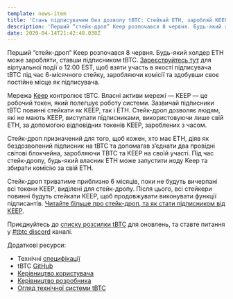 ```yaml
---
template: news-item
title: 'Стань підписувачем без дозволу tBTC: Стейкай ETH, заробляй KEEP'
description: 'Перший “стейк-дроп” Keep розпочався 8 червня. Будь-який холдер ETH може заробляти, ставши підписником tBTC. Зареєструйтесь тут для…'
date: 2020-04-14T21:42:48.038Z
---
```

<!---
#  translator: Dmytro#5586

#  url: https://medium.com/@hardcorecoin/%D1%81%D1%82%D0%B0%D0%BD%D1%8C-%D0%BF%D1%96%D0%B4%D0%BF%D0%B8%D1%81%D1%83%D0%B2%D0%B0%D1%87%D0%B5%D0%BC-%D0%B1%D0%B5%D0%B7-%D0%B4%D0%BE%D0%B7%D0%B2%D0%BE%D0%BB%D1%83-tbtc-%D1%81%D1%82%D0%B5%D0%B9%D0%BA%D0%B0%D0%B9-eth-%D0%B7%D0%B0%D1%80%D0%BE%D0%B1%D0%BB%D1%8F%D0%B9-keep-6cf5f3600548

#  submission url: https://discordapp.com/channels/590951101600235531/701767679102550016/738503178961682493

----------

translated title: Become a subscriber without tBTC permission: Stack ETH, earn KEEP
match with: 'Become a tBTC Permissionless Signer: Stake ETH, Earn KEEP'
confidence (0-1): 0.5230769230769231

-->

Перший “стейк-дроп” Keep розпочався 8 червня. Будь-який холдер ETH може заробляти, ставши підписником tBTC. [Зареєструйтесь тут](https://www.crowdcast.io/e/keep-stakedrop---live/register) для віртуальної події о 12:00 EST, щоб взяти участь в якості підписувача tBTC під час 6-місячного стейку, заробляючи комісії та здобувши своє постійне місце як підписувача.

Мережа [Keep](https://keep.network/) контролює tBTC. Власні активи мережі — KEEP — це робочий токен, який полегшує роботу системи. Зазвичай підписники tBTC повинні стейкати як KEEP, так і ETH. Стейк-дроп дозволяє людям, які не мають KEEP, виступати підписниками, використовуючи лише свій ETH, за допомогою відповідних токенів KEEP, зароблених з часом.

Стейк-дроп призначений для того, щоб кожен, хто має ETH, діяв як бездозволений підписник на tBTC та допомагав з’єднати два провідні світові блокчейна, заробляючи TBTC та KEEP на своїй участі. Під час стейк-дропу, будь-який власник ETH може запустити ноду Keep та збирати комісію за свій ETH.

Стейк-дроп триватиме приблизно 6 місяців, поки не будуть вичерпані всі токени KEEP, виділені для стейк-дропу. Після цього, всі стейкери повинні будуть стейкати KEEP, щоб продовжувати виконувати функції підписантів. [Читайте більше про стейк-дроп, та як стати підписником від KEEP](https://blog.keep.network/how-to-get-keep-stake-eth-42252ee11863).

Приєднуйтесь до [списку розсилки tBTC](https://tbtc.network/#mailing-list) для оновлень, та ставте питання у [#tbtc discord](https://discord.com/invite/Bpzfsgx) каналі.

Додаткові ресурси:

*   Технічні [специфікації](https://docs.keep.network/tbtc/index.pdf)
*   tBTC [GitHub](https://github.com/keep-network/tbtc)
*   [Керівництво користувача](https://tbtc.network/developers/how-to-use-the-tbtc-dapp/)
*   [Керівництво розробника](https://tbtc.network/developers/how-to-integrate-tbtc-into-your-defi-dapp/)
*   [Огляд технічної системи tBTC](https://tbtc.network/developers/tbtc-technical-system-overview/)